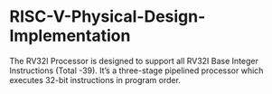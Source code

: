 # RISC-V-Physical-Design-Implementation
The RV32I Processor is designed to support all RV32I Base Integer Instructions (Total -39). It’s a  three-stage pipelined processor which executes 32-bit instructions in program order.
